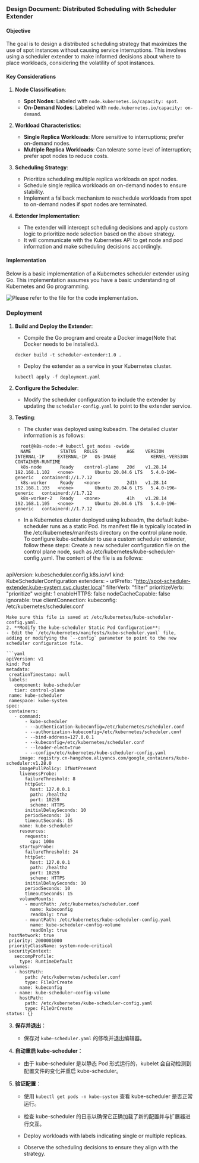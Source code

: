 
### Design Document: Distributed Scheduling with Scheduler Extender

#### Objective
The goal is to design a distributed scheduling strategy that maximizes the use of spot instances without causing service interruptions. This involves using a scheduler extender to make informed decisions about where to place workloads, considering the volatility of spot instances.

#### Key Considerations
1. **Node Classification**:
    - **Spot Nodes**: Labeled with `node.kubernetes.io/capacity: spot`.
    - **On-Demand Nodes**: Labeled with `node.kubernetes.io/capacity: on-demand`.

2. **Workload Characteristics**:
    - **Single Replica Workloads**: More sensitive to interruptions; prefer on-demand nodes.
    - **Multiple Replica Workloads**: Can tolerate some level of interruption; prefer spot nodes to reduce costs.

3. **Scheduling Strategy**:
    - Prioritize scheduling multiple replica workloads on spot nodes.
    - Schedule single replica workloads on on-demand nodes to ensure stability.
    - Implement a fallback mechanism to reschedule workloads from spot to on-demand nodes if spot nodes are terminated.

4. **Extender Implementation**:
    - The extender will intercept scheduling decisions and apply custom logic to prioritize node selection based on the above strategy.
    - It will communicate with the Kubernetes API to get node and pod information and make scheduling decisions accordingly.

#### Implementation

Below is a basic implementation of a Kubernetes scheduler extender using Go. This implementation assumes you have a basic understanding of Kubernetes and Go programming.

![Please refer to the file for the code implementation.](./main.go)

### Deployment

1. **Build and Deploy the Extender**:
    - Compile the Go program and create a Docker image(Note that Docker needs to be installed.).
    ```
    docker build -t scheduler-extender:1.0 .
    ```
    - Deploy the extender as a service in your Kubernetes cluster.
    ```shell
    kubectl apply -f deployment.yaml
    ```

2. **Configure the Scheduler**:
    - Modify the scheduler configuration to include the extender by updating the `scheduler-config.yaml` to point to the extender service.

3. **Testing**:
    - The cluster was deployed using kubeadm. The detailed cluster information is as follows:
    ```
      root@k8s-node:~# kubectl get nodes -owide 
      NAME           STATUS   ROLES           AGE    VERSION    INTERNAL-IP     EXTERNAL-IP   OS-IMAGE             KERNEL-VERSION      CONTAINER-RUNTIME
      k8s-node       Ready    control-plane   20d    v1.28.14   192.168.1.102   <none>        Ubuntu 20.04.6 LTS   5.4.0-196-generic   containerd://1.7.12
      k8s-worker     Ready    <none>          2d1h   v1.28.14   192.168.1.103   <none>        Ubuntu 20.04.6 LTS   5.4.0-196-generic   containerd://1.7.12
      k8s-worker-2   Ready    <none>          41h    v1.28.14   192.168.1.105   <none>        Ubuntu 20.04.6 LTS   5.4.0-196-generic   containerd://1.7.12
    ```
    - In a Kubernetes cluster deployed using kubeadm, the default kube-scheduler runs as a static Pod. Its manifest file is typically located in the /etc/kubernetes/manifests directory on the control plane node. To configure kube-scheduler to use a custom scheduler extender, follow these steps:
    Create a new scheduler configuration file on the control plane node, such as /etc/kubernetes/kube-scheduler-config.yaml. The content of the file is as follows:
    ```yaml
  apiVersion: kubescheduler.config.k8s.io/v1
  kind: KubeSchedulerConfiguration
  extenders:
    - urlPrefix: "http://spot-scheduler-extender.kube-system.svc.cluster.local"
      filterVerb: "filter"
      prioritizeVerb: "prioritize"
      weight: 1
      enableHTTPS: false
      nodeCacheCapable: false
      ignorable: true
  clientConnection:
    kubeconfig: /etc/kubernetes/scheduler.conf
   ```
  Make sure this file is saved at /etc/kubernetes/kube-scheduler-config.yaml.
  2. **Modify the kube-scheduler Static Pod Configuration**:
- Edit the `/etc/kubernetes/manifests/kube-scheduler.yaml` file, adding or modifying the `--config` parameter to point to the new scheduler configuration file.

   ```yaml
  apiVersion: v1
  kind: Pod
  metadata:
    creationTimestamp: null
    labels:
      component: kube-scheduler
      tier: control-plane
    name: kube-scheduler
    namespace: kube-system
  spec:
    containers:
      - command:
          - kube-scheduler
          - --authentication-kubeconfig=/etc/kubernetes/scheduler.conf
          - --authorization-kubeconfig=/etc/kubernetes/scheduler.conf
          - --bind-address=127.0.0.1
          - --kubeconfig=/etc/kubernetes/scheduler.conf
          - --leader-elect=true
          - --config=/etc/kubernetes/kube-scheduler-config.yaml
        image: registry.cn-hangzhou.aliyuncs.com/google_containers/kube-scheduler:v1.28.0
        imagePullPolicy: IfNotPresent
        livenessProbe:
          failureThreshold: 8
          httpGet:
            host: 127.0.0.1
            path: /healthz
            port: 10259
            scheme: HTTPS
          initialDelaySeconds: 10
          periodSeconds: 10
          timeoutSeconds: 15
        name: kube-scheduler
        resources:
          requests:
            cpu: 100m
        startupProbe:
          failureThreshold: 24
          httpGet:
            host: 127.0.0.1
            path: /healthz
            port: 10259
            scheme: HTTPS
          initialDelaySeconds: 10
          periodSeconds: 10
          timeoutSeconds: 15
        volumeMounts:
          - mountPath: /etc/kubernetes/scheduler.conf
            name: kubeconfig
            readOnly: true
          - mountPath: /etc/kubernetes/kube-scheduler-config.yaml
            name: kube-scheduler-config-volume
            readOnly: true
    hostNetwork: true
    priority: 2000001000
    priorityClassName: system-node-critical
    securityContext:
      seccompProfile:
        type: RuntimeDefault
    volumes:
      - hostPath:
          path: /etc/kubernetes/scheduler.conf
          type: FileOrCreate
        name: kubeconfig
      - name: kube-scheduler-config-volume
        hostPath:
          path: /etc/kubernetes/kube-scheduler-config.yaml
          type: FileOrCreate
  status: {}
   ```

3. **保存并退出**：
   - 保存对 `kube-scheduler.yaml` 的修改并退出编辑器。

4. **自动重启 kube-scheduler**：
   - 由于 kube-scheduler 是以静态 Pod 形式运行的，kubelet 会自动检测到配置文件的变化并重启 kube-scheduler。

5. **验证配置**：
   - 使用 `kubectl get pods -n kube-system` 查看 kube-scheduler 是否正常运行。
   - 检查 kube-scheduler 的日志以确保它正确加载了新的配置并与扩展器进行交互。


    - Deploy workloads with labels indicating single or multiple replicas.
    - Observe the scheduling decisions to ensure they align with the strategy.
